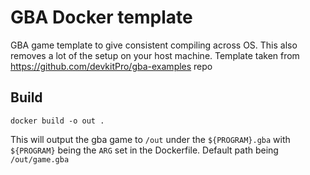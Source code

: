 # GBA Docker template
GBA game template to give consistent compiling across OS. This also removes a lot of the setup on your host machine.
Template taken from https://github.com/devkitPro/gba-examples repo
## Build
```
docker build -o out .
```
This will output the gba game to `/out` under the `${PROGRAM}.gba` with `${PROGRAM}` being the `ARG` set in the Dockerfile.
Default path being `/out/game.gba`